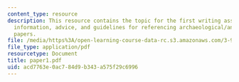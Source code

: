 ```yaml
---
content_type: resource
description: This resource contains the topic for the first writing assignment, background
  information, advice, and guidelines for referencing archaeological/anthropological
  papers.
file: /media/https%3A/open-learning-course-data-rc.s3.amazonaws.com/3-986-the-human-past-introduction-to-archaeology-fall-2006/acd7763e0ac784d9b343a575f29c6996_paper1.pdf
file_type: application/pdf
resourcetype: Document
title: paper1.pdf
uid: acd7763e-0ac7-84d9-b343-a575f29c6996
---
```

